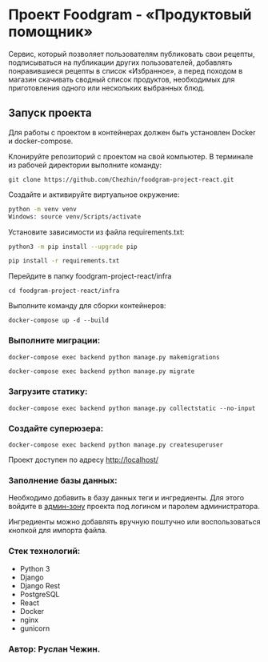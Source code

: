 # Проект Foodgram - «Продуктовый помощник»
Сервис, который позволяет пользователям публиковать свои рецепты, подписываться на публикации других пользователей, добавлять понравившиеся рецепты в список «Избранное», а перед походом в магазин скачивать сводный список продуктов, необходимых для приготовления одного или нескольких выбранных блюд.

## Запуск проекта

Для работы с проектом в контейнерах должен быть установлен Docker и docker-compose.

Клонируйте репозиторий с проектом на свой компьютер.
В терминале из рабочей директории выполните команду:
```
git clone https://github.com/Chezhin/foodgram-project-react.git
```
Создайте и активируйте виртуальное окружение:
```bash
python -m venv venv
Windows: source venv/Scripts/activate
```
Установите зависимости из файла requirements.txt:
```bash
python3 -m pip install --upgrade pip
```
```bash
pip install -r requirements.txt
```
Перейдите в папку foodgram-project-react/infra
```
cd foodgram-project-react/infra
```

Выполните команду для сборки контейнеров:
```
docker-compose up -d --build
```

### Выполните миграции:
```bash
docker-compose exec backend python manage.py makemigrations
```
```
docker-compose exec backend python manage.py migrate
```

### Загрузите статику:
```
docker-compose exec backend python manage.py collectstatic --no-input
```

### Создайте суперюзера:
```
docker-compose exec backend python manage.py createsuperuser
```

Проект доступен по адресу [http://localhost/](http://localhost/)

### Заполнение базы данных:

Необходимо добавить в базу данных теги и ингредиенты.
Для этого войдите в [админ-зону](http://localhost/admin/)
проекта под логином и паролем администратора.

Ингредиенты можно добавлять вручную поштучно или воспользоваться
кнопкой для импорта файла.

### Стек технологий:
- Python 3
- Django
- Django Rest
- PostgreSQL
- React
- Docker
- nginx
- gunicorn

### Автор: Руслан Чежин.
